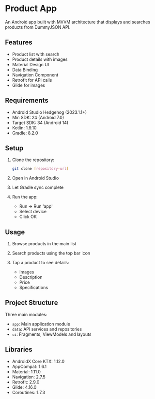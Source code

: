 # Product App

An Android app built with MVVM architecture that displays and searches products from DummyJSON API.

## Features

- Product list with search
- Product details with images
- Material Design UI
- Data Binding
- Navigation Component
- Retrofit for API calls
- Glide for images

## Requirements

- Android Studio Hedgehog (2023.1.1+)
- Min SDK: 24 (Android 7.0)
- Target SDK: 34 (Android 14)
- Kotlin: 1.9.10
- Gradle: 8.2.0

## Setup

1. Clone the repository:
   ```bash
   git clone [repository-url]
   ```

2. Open in Android Studio

3. Let Gradle sync complete

4. Run the app:
   - Run → Run 'app'
   - Select device
   - Click OK

## Usage

1. Browse products in the main list

2. Search products using the top bar icon

3. Tap a product to see details:
   - Images
   - Description
   - Price
   - Specifications

## Project Structure

Three main modules:

- `app`: Main application module
- `data`: API services and repositories
- `ui`: Fragments, ViewModels and layouts

## Libraries

- AndroidX Core KTX: 1.12.0
- AppCompat: 1.6.1
- Material: 1.11.0
- Navigation: 2.7.5
- Retrofit: 2.9.0
- Glide: 4.16.0
- Coroutines: 1.7.3
